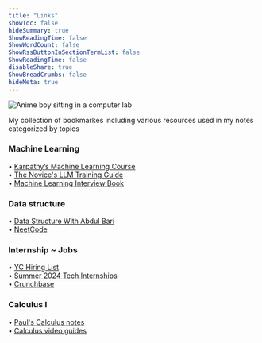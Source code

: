 ```yaml
---
title: "Links"
showToc: false
hideSummary: true
ShowReadingTime: false
ShowWordCount: false
ShowRssButtonInSectionTermList: false
ShowReadingTime: false
disableShare: true
ShowBreadCrumbs: false
hideMeta: true
---
```


![Anime boy sitting in a computer lab](/single/Sitting%20in%20a%20computer%20lab.jpg)


My collection of bookmarkes including various resources used in my notes categorized by topics 

### Machine Learning
• [Karpathy’s Machine Learning Course](https://www.youtube.com/playlist?list=PLAqhIrjkxbuWI23v9cThsA9GvCAUhRvKZ) \
• [The Novice's LLM Training Guide](https://rentry.co/llm-training) \
• [Machine Learning Interview Book](https://huyenchip.com/ml-interviews-book/) 


### Data structure
• [Data Structure With Abdul Bari](https://youtu.be/0IAPZzGSbME?list=PLAXnLdrLnQpRcveZTtD644gM9uzYqJCwr) \
• [NeetCode](https://neetcode.io/practice) 

 



### Internship ~ Jobs
• [YC Hiring List](https://hnhiring.com/) \
• [Summer 2024 Tech Internships](https://github.com/SimplifyJobs/Summer2024-Internships) \
• [Crunchbase](https://www.crunchbase.com/)




### Calculus I 
• [Paul's Calculus notes](https://tutorial.math.lamar.edu/classes/calci/calci.aspx) \
• [Calculus video guides](https://www.youtube.com/watch?v=GiCojsAWRj0&list=PL0o_zxa4K1BWYThyV4T2Allw6zY0jEumv)



















<!-- 

• []() 


-->